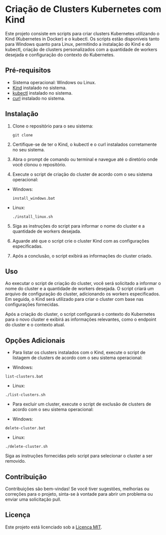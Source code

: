 # Criação de Clusters Kubernetes com Kind

Este projeto consiste em scripts para criar clusters Kubernetes utilizando o Kind (Kubernetes in Docker) e o kubectl. Os scripts estão disponíveis tanto para Windows quanto para Linux, permitindo a instalação do Kind e do kubectl, criação de clusters personalizados com a quantidade de workers desejada e configuração do contexto do Kubernetes.

## Pré-requisitos

- Sistema operacional: Windows ou Linux.
- [Kind](https://kind.sigs.k8s.io/) instalado no sistema.
- [kubectl](https://kubernetes.io/docs/tasks/tools/) instalado no sistema.
- [curl](https://curl.se/) instalado no sistema.

## Instalação

1. Clone o repositório para o seu sistema:
   ```
   git clone
   ```

2. Certifique-se de ter o Kind, o kubectl e o curl instalados corretamente no seu sistema.

3. Abra o prompt de comando ou terminal e navegue até o diretório onde você clonou o repositório.

4. Execute o script de criação do cluster de acordo com o seu sistema operacional:

- Windows:
  ```
  install_windows.bat
  ```

- Linux:
  ```
  ./install_linux.sh
  ```

5. Siga as instruções do script para informar o nome do cluster e a quantidade de workers desejada.

6. Aguarde até que o script crie o cluster Kind com as configurações especificadas.

7. Após a conclusão, o script exibirá as informações do cluster criado.

## Uso

Ao executar o script de criação do cluster, você será solicitado a informar o nome do cluster e a quantidade de workers desejada. O script criará um arquivo de configuração do cluster, adicionando os workers especificados. Em seguida, o Kind será utilizado para criar o cluster com base nas configurações fornecidas.

Após a criação do cluster, o script configurará o contexto do Kubernetes para o novo cluster e exibirá as informações relevantes, como o endpoint do cluster e o contexto atual.

## Opções Adicionais

- Para listar os clusters instalados com o Kind, execute o script de listagem de clusters de acordo com o seu sistema operacional:

- Windows:
 ```
 list-clusters.bat
 ```

- Linux:
 ```
 ./list-clusters.sh
 ```

- Para excluir um cluster, execute o script de exclusão de clusters de acordo com o seu sistema operacional:

- Windows:
 ```
 delete-cluster.bat
 ```

- Linux:
 ```
 ./delete-cluster.sh
 ```

Siga as instruções fornecidas pelo script para selecionar o cluster a ser removido.

## Contribuição

Contribuições são bem-vindas! Se você tiver sugestões, melhorias ou correções para o projeto, sinta-se à vontade para abrir um problema ou enviar uma solicitação pull.

## Licença

Este projeto está licenciado sob a [Licença MIT](LICENSE).
